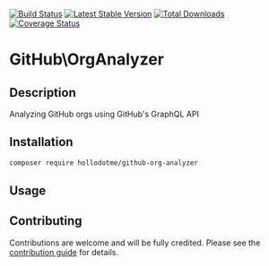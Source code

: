 [![Build Status](https://travis-ci.org/hollodotme/github-org-analyzer.svg?branch=master)](https://travis-ci.org/hollodotme/github-org-analyzer)
[![Latest Stable Version](https://poser.pugx.org/hollodotme/github-org-analyzer/v/stable)](https://packagist.org/packages/hollodotme/github-org-analyzer) 
[![Total Downloads](https://poser.pugx.org/hollodotme/github-org-analyzer/downloads)](https://packagist.org/packages/hollodotme/github-org-analyzer) 
[![Coverage Status](https://coveralls.io/repos/github/hollodotme/github-org-analyzer/badge.svg?branch=master)](https://coveralls.io/github/hollodotme/github-org-analyzer?branch=master)

# GitHub\OrgAnalyzer

## Description

Analyzing GitHub orgs using GitHub's GraphQL API

## Installation

```bash
composer require hollodotme/github-org-analyzer
```

## Usage

## Contributing

Contributions are welcome and will be fully credited. Please see the [contribution guide](.github/CONTRIBUTING.md) for details.


